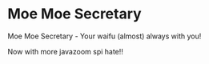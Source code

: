 # Moe Moe Secretary
Moe Moe Secretary - Your waifu (almost) always with you!

Now with more javazoom spi hate!!
